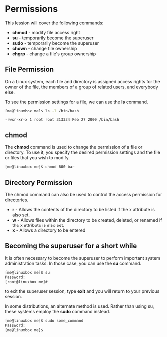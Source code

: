 # Permissions
This lession will cover the following commands:
- **chmod** - modify file access right
- **su** - temporarily become the superuser
- **sudo** - temporarily become the superuser
- **chown** - change file ownership
- **chgrp** - change a file's group ownership

## File Permission
On a Linux system, each file and directory is assigned access rights for the owner of the file, the members of a group of related users, and everybody else.

To see the permission settings for a file, we can use the **ls** command.
```bash
[me@linuxbox me]$ ls -l /bin/bash

-rwxr-xr-x 1 root root 313334 Feb 27 2000 /bin/bash
```

## chmod
The **chmod** command is used to change the permission of a file or directory. To use it, you specify the desired permission settings and the file or files that you wish to modify.

```bash
[me@linuxbox me]$ chmod 600 bar
```

## Directory Permission
The chmod command can also be used to control the access permission for directories.
- **r** - Allows the contents of the directory to be listed if the x attribute is also set.
- **w** - Allows files within the directory to be created, deleted, or renamed if the x attribute is also set.
- **x** - Allows a directory to be entered

## Becoming the superuser for a short while
It is often necessary to become the superuser to perform important system administration tasks. In those case, you can use the **su** command.
```bash
[me@linuxbox me]$ su
Password:
[root@linuxbox me]#
```
to exit the superuser session, type **exit** and you will return to your previous session.

In some distributions, an alternate method is used. Rather than using su, these systems employ the **sudo** command instead.
```bash
[me@linuxbox me]$ sudo some_command
Password:
[me@linuxbox me]$
```
<!--stackedit_data:
eyJoaXN0b3J5IjpbMTIwOTQwOTIwMCwyOTEzMDQ1NzBdfQ==
-->